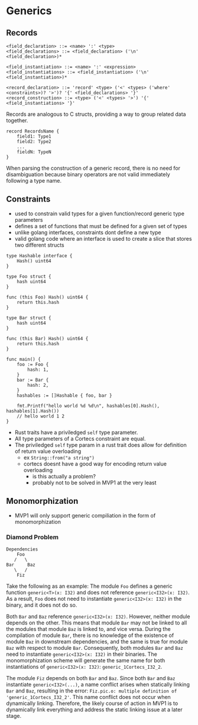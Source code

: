 # Generics



## Records

```bnf
<field_declaration> ::= <name> ':' <type>
<field_declarations> ::= <field_declaration> ('\n' <field_declaration>)*

<field_instantiation> ::= <name> ':' <expression>
<field_instantiations> ::= <field_instantiation> ('\n' <field_instantiation>)*

<record_declaration> ::= 'record' <type> ('<' <types> ('where' <constraints>)? '>')? '{' <field_declarations> '}'
<record_construction> ::= <type> ('<' <types> '>') '{' <field_instantiations> '}'
```

Records are analogous to C structs, providing a way to group related data together. 

```cortecs
record RecordsName {
    field1: Type1
    field2: Type2
    ...
    fieldN: TypeN
}
```

When parsing the construction of a generic record, there is no need for disambiguation because binary operators are not valid immediately following a type name.

## Constraints

* used to constrain valid types for a given function/record generic type parameters
* defines a set of functions that must be defined for a given set of types
* unlike golang interfaces, constraints dont define a new type
* valid golang code where an interface is used to create a slice that stores two different structs
```golang
type Hashable interface {
	Hash() uint64
}

type Foo struct {
    hash uint64
}

func (this Foo) Hash() uint64 {
	return this.hash
}

type Bar struct {
    hash uint64
}

func (this Bar) Hash() uint64 {
	return this.hash
}

func main() {
	foo := Foo { 
		hash: 1,
	}
	bar := Bar { 
		hash: 2,
	}
	hashables := []Hashable { foo, bar }
	
	fmt.Printf("hello world %d %d\n", hashables[0].Hash(), hashables[1].Hash())
    // hello world 1 2
}
```

* Rust traits have a priviledged `self` type parameter.
* All type parameters of a Cortecs constraint are equal.
* The priviledged `self` type param in a rust trait does allow for definition of return value overloading
  * ex `String::from("a string")`
  * cortecs doesnt have a good way for encoding return value overloading
    * is this actually a problem?
    * probably not to be solved in MVP1 at the very least



## Monomorphization

* MVP1 will only support generic compiliation in the form of monomorphization

### Diamond Problem

```
Dependencies
    Foo
   /   \
Bar     Baz
   \   /
    Fiz
```

Take the following as an example: The module `Foo` defines a generic function `generic<T>(x: I32)` and does not reference `generic<I32>(x: I32)`. As a result, `Foo` does not need to instantiate `generic<I32>(x: I32)` in the binary, and it does not do so.

Both `Bar` and `Baz` reference `generic<I32>(x: I32)`. However, neither module depends on the other. This means that module `Bar` may not be linked to all the modules that module `Baz` is linked to, and vice versa. During the compilation of module `Bar`, there is no knowledge of the existence of module `Baz` in downstream dependencies, and the same is true for module `Baz` with respect to module `Bar`. Consequently, both modules `Bar` and `Baz` need to instantiate `generic<I32>(x: I32)` in their binaries. The monomorphization scheme will generate the same name for both instantiations of `generic<I32>(x: I32)`: `generic_1Cortecs_I32_2`.

The module `Fiz` depends on both `Bar` and `Baz`. Since both `Bar` and `Baz` instantiate `generic<I32>(...)`, a name conflict arises when statically linking `Bar` and `Baz`, resulting in the error: `Fiz.pic.o: multiple definition of 'generic_1Cortecs_I32_2'`. This name conflict does not occur when dynamically linking. Therefore, the likely course of action in MVP1 is to dynamically link everything and address the static linking issue at a later stage.
